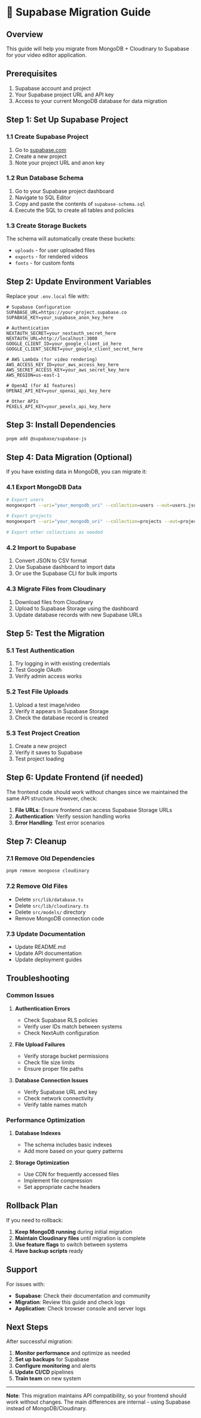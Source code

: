 # 🚀 Supabase Migration Guide

## Overview
This guide will help you migrate from MongoDB + Cloudinary to Supabase for your video editor application.

## Prerequisites
1. Supabase account and project
2. Your Supabase project URL and API key
3. Access to your current MongoDB database for data migration

## Step 1: Set Up Supabase Project

### 1.1 Create Supabase Project
1. Go to [supabase.com](https://supabase.com)
2. Create a new project
3. Note your project URL and anon key

### 1.2 Run Database Schema
1. Go to your Supabase project dashboard
2. Navigate to SQL Editor
3. Copy and paste the contents of `supabase-schema.sql`
4. Execute the SQL to create all tables and policies

### 1.3 Create Storage Buckets
The schema will automatically create these buckets:
- `uploads` - for user uploaded files
- `exports` - for rendered videos
- `fonts` - for custom fonts

## Step 2: Update Environment Variables

Replace your `.env.local` file with:

```env
# Supabase Configuration
SUPABASE_URL=https://your-project.supabase.co
SUPABASE_KEY=your_supabase_anon_key_here

# Authentication
NEXTAUTH_SECRET=your_nextauth_secret_here
NEXTAUTH_URL=http://localhost:3000
GOOGLE_CLIENT_ID=your_google_client_id_here
GOOGLE_CLIENT_SECRET=your_google_client_secret_here

# AWS Lambda (for video rendering)
AWS_ACCESS_KEY_ID=your_aws_access_key_here
AWS_SECRET_ACCESS_KEY=your_aws_secret_key_here
AWS_REGION=us-east-1

# OpenAI (for AI features)
OPENAI_API_KEY=your_openai_api_key_here

# Other APIs
PEXELS_API_KEY=your_pexels_api_key_here
```

## Step 3: Install Dependencies

```bash
pnpm add @supabase/supabase-js
```

## Step 4: Data Migration (Optional)

If you have existing data in MongoDB, you can migrate it:

### 4.1 Export MongoDB Data
```bash
# Export users
mongoexport --uri="your_mongodb_uri" --collection=users --out=users.json

# Export projects
mongoexport --uri="your_mongodb_uri" --collection=projects --out=projects.json

# Export other collections as needed
```

### 4.2 Import to Supabase
1. Convert JSON to CSV format
2. Use Supabase dashboard to import data
3. Or use the Supabase CLI for bulk imports

### 4.3 Migrate Files from Cloudinary
1. Download files from Cloudinary
2. Upload to Supabase Storage using the dashboard
3. Update database records with new Supabase URLs

## Step 5: Test the Migration

### 5.1 Test Authentication
1. Try logging in with existing credentials
2. Test Google OAuth
3. Verify admin access works

### 5.2 Test File Uploads
1. Upload a test image/video
2. Verify it appears in Supabase Storage
3. Check the database record is created

### 5.3 Test Project Creation
1. Create a new project
2. Verify it saves to Supabase
3. Test project loading

## Step 6: Update Frontend (if needed)

The frontend code should work without changes since we maintained the same API structure. However, check:

1. **File URLs**: Ensure frontend can access Supabase Storage URLs
2. **Authentication**: Verify session handling works
3. **Error Handling**: Test error scenarios

## Step 7: Cleanup

### 7.1 Remove Old Dependencies
```bash
pnpm remove mongoose cloudinary
```

### 7.2 Remove Old Files
- Delete `src/lib/database.ts`
- Delete `src/lib/cloudinary.ts`
- Delete `src/models/` directory
- Remove MongoDB connection code

### 7.3 Update Documentation
- Update README.md
- Update API documentation
- Update deployment guides

## Troubleshooting

### Common Issues

1. **Authentication Errors**
   - Check Supabase RLS policies
   - Verify user IDs match between systems
   - Check NextAuth configuration

2. **File Upload Failures**
   - Verify storage bucket permissions
   - Check file size limits
   - Ensure proper file paths

3. **Database Connection Issues**
   - Verify Supabase URL and key
   - Check network connectivity
   - Verify table names match

### Performance Optimization

1. **Database Indexes**
   - The schema includes basic indexes
   - Add more based on your query patterns

2. **Storage Optimization**
   - Use CDN for frequently accessed files
   - Implement file compression
   - Set appropriate cache headers

## Rollback Plan

If you need to rollback:

1. **Keep MongoDB running** during initial migration
2. **Maintain Cloudinary files** until migration is complete
3. **Use feature flags** to switch between systems
4. **Have backup scripts** ready

## Support

For issues with:
- **Supabase**: Check their documentation and community
- **Migration**: Review this guide and check logs
- **Application**: Check browser console and server logs

## Next Steps

After successful migration:

1. **Monitor performance** and optimize as needed
2. **Set up backups** for Supabase
3. **Configure monitoring** and alerts
4. **Update CI/CD** pipelines
5. **Train team** on new system

---

**Note**: This migration maintains API compatibility, so your frontend should work without changes. The main differences are internal - using Supabase instead of MongoDB/Cloudinary.
